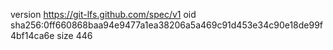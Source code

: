 version https://git-lfs.github.com/spec/v1
oid sha256:0ff660868baa94e9477a1ea38206a5a469c91d453e34c90e18de99f4bf14ca6e
size 446
